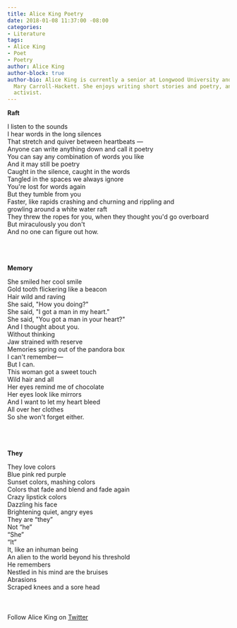 ```yaml
---
title: Alice King Poetry
date: 2018-01-08 11:37:00 -08:00
categories:
- Literature
tags:
- Alice King
- Poet
- Poetry
author: Alice King
author-block: true
author-bio: Alice King is currently a senior at Longwood University and studies under
  Mary Carroll-Hackett. She enjoys writing short stories and poetry, and is a devoted
  activist.
---
```


**Raft**<br>

I listen to the sounds<br>
I hear words in the long silences<br>
That stretch and quiver between heartbeats —<br>
Anyone can write anything down and call it poetry<br>
You can say any combination of words you like<br>
And it may still be poetry<br>
Caught in the silence, caught in the words<br>
Tangled in the spaces we always ignore<br>
You're lost for words again<br>
But they tumble from you<br>
Faster, like rapids crashing and churning and rippling and<br>
growling around a white water raft<br>
They threw the ropes for you, when they thought you'd go overboard<br> 
But miraculously you don't<br>
And no one can figure out how.<br>
<br>
<br>
<br>

**Memory**<br>

She smiled her cool smile<br>
Gold tooth flickering like a beacon<br>
Hair wild and raving<br>
She said, "How you doing?"<br>
She said, "I got a man in my heart."<br>
She said, "You got a man in your heart?"<br>
And I thought about you.<br>
Without thinking<br>
Jaw strained with reserve<br>
Memories spring out of the pandora box<br>
I can't remember—<br>
But I can.<br>
This woman got a sweet touch<br>
Wild hair and all<br>
Her eyes remind me of chocolate<br>
Her eyes look like mirrors<br>
And I want to let my heart bleed<br>
All over her clothes<br>
So she won't forget either.<br>
<br>
<br>
<br>

**They**<br>

They love colors<br>
Blue pink red purple<br>
Sunset colors, mashing colors<br>
Colors that fade and blend and fade again<br>
Crazy lipstick colors<br>
Dazzling his face<br>
Brightening quiet, angry eyes<br>
They are “they”<br>
Not “he”<br>
“She”<br>
“It”<br>
It, like an inhuman being<br>
An alien to the world beyond his threshold<br>
He remembers<br>
Nestled in his mind are the bruises<br>
Abrasions<br>
Scraped knees and a sore head<br>
<br>
<br>
<br>
Follow Alice King on [Twitter](https://twitter.com/alliewen21)